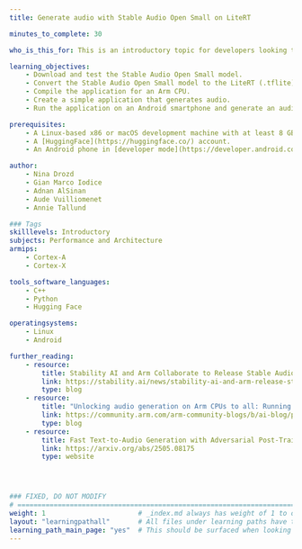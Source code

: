 ```yaml
---
title: Generate audio with Stable Audio Open Small on LiteRT

minutes_to_complete: 30

who_is_this_for: This is an introductory topic for developers looking to deploy the Stable Audio Open Small text-to-audio model using LiteRT on an Android™ device or on a reasonably modern platform with macOS®.

learning_objectives:
    - Download and test the Stable Audio Open Small model. 
    - Convert the Stable Audio Open Small model to the LiteRT (.tflite) format.
    - Compile the application for an Arm CPU.
    - Create a simple application that generates audio. 
    - Run the application on an Android smartphone and generate an audio snippet.

prerequisites:
    - A Linux-based x86 or macOS development machine with at least 8 GB of RAM and 50 GB of disk space (tested on Ubuntu 22.04 with x86_64).
    - A [HuggingFace](https://huggingface.co/) account.
    - An Android phone in [developer mode](https://developer.android.com/studio/debug/dev-options) and a cable to connect it to your development machine.

author:
    - Nina Drozd
    - Gian Marco Iodice
    - Adnan AlSinan
    - Aude Vuilliomenet
    - Annie Tallund

### Tags
skilllevels: Introductory
subjects: Performance and Architecture
armips:
    - Cortex-A
    - Cortex-X

tools_software_languages:
    - C++
    - Python
    - Hugging Face

operatingsystems:
    - Linux
    - Android

further_reading:
    - resource:
        title: Stability AI and Arm Collaborate to Release Stable Audio Open Small, Enabling Real-World Deployment for On-Device Audio Generation
        link: https://stability.ai/news/stability-ai-and-arm-release-stable-audio-open-small-enabling-real-world-deployment-for-on-device-audio-control
        type: blog
    - resource:
        title: "Unlocking audio generation on Arm CPUs to all: Running Stable Audio Open Small with KleidiAI"
        link: https://community.arm.com/arm-community-blogs/b/ai-blog/posts/audio-generation-arm-cpus-stable-audio-open-small-kleidiai
        type: blog
    - resource:
        title: Fast Text-to-Audio Generation with Adversarial Post-Training
        link: https://arxiv.org/abs/2505.08175
        type: website




### FIXED, DO NOT MODIFY
# ================================================================================
weight: 1                       # _index.md always has weight of 1 to order correctly
layout: "learningpathall"       # All files under learning paths have this same wrapper
learning_path_main_page: "yes"  # This should be surfaced when looking for related content. Only set for _index.md of learning path content.
---
```

